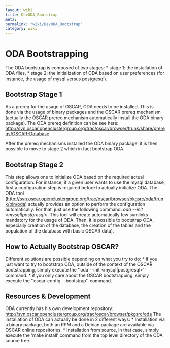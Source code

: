 ```yaml
---
layout: wiki
title: DevODA_Bootstrap
meta: 
permalink: "wiki/DevODA_Bootstrap"
category: wiki
---
```

<!-- Name: DevODA_Bootstrap -->
<!-- Version: 1 -->
<!-- Author: valleegr -->

# ODA Bootstrapping

The ODA bootstrap is composed of two stages:
    * stage 1: the installation of ODA files,
    * stage 2: the initialization of ODA based on user preferences (for instance, the usage of mysql versus postgresql).

## Bootstrap Stage 1

As a prereq for the usage of OSCAR, ODA needs to be installed. This is done via the usage of binary packages and the OSCAR prereq mechanism (actually the OSCAR prereq mechanism automatically install the ODA binary package). The ODA prereq definition can be see here: http://svn.oscar.openclustergroup.org/trac/oscar/browser/trunk/share/prereqs/OSCAR-Database

After the prereq mechanisms installed the ODA binary package, it is then possible to move to stage 2 which in fact bootstrap ODA.

## Bootstrap Stage 2

This step allows one to initialize ODA based on the required actual configuration. For instance, if a given user wants to use the mysql database, first a configuration step is required before to actually initialize ODA. The ODA tool (http://svn.oscar.openclustergroup.org/trac/oscar/browser/pkgsrc/oda/trunk/bin/oda) actually provides an option to perform the configuration automatically. For that, just use the following command: _oda --init <mysql|postgresql>_. This tool will create automatically few symlinks mandatory for the usage of ODA. Then, it is possible to bootstrap ODA, especially creation of the database, the creation of the tables and the population of the database with basic OSCAR data).

## How to Actually Bootstrap OSCAR?

Different solutions are possible depending on what you try to do:
    * if you just want to try to bootstrap ODA, outside of the context of the OSCAR bootstrapping, simply execute the ''oda --init <mysql|postgresql>'' command.
    * if you only care about the OSCAR bootstrapping, simply execute the ''oscar-config --bootstrap'' command.

## Resources & Development

ODA currently has his own development repository: http://svn.oscar.openclustergroup.org/trac/oscar/browser/pkgsrc/oda
The installation of ODA can actually be done in 2 different ways:
    * Installation via a binary package, both an RPM and a Debian package are available via OSCAR online repositories.
    * Installation from source, in that case, simply execute the 'make install' command from the top level directory of the ODA source tree.
